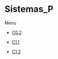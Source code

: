 # Sistemas_P

Menu

* [C0.2](https://github.com/GuillermoSoria97/Sistemas_P/blob/master/blog/C0.2%20GuillermoSoriaMarquez_Zerox.md)

* [C1.1](https://github.com/GuillermoSoria97/Sistemas_P/blob/master/blog/C1.1%20GuillermoSoriaMarquez_Zerox.md)

* [C1.2](https://github.com/GuillermoSoria97/Sistemas_P/blob/master/blog/C1.2%20GuillermoSoriaMarquez_Zerox.md)

